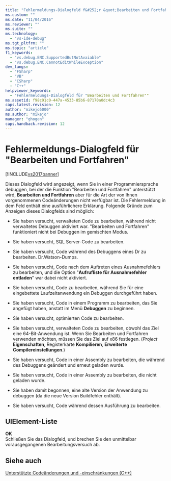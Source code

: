 ```yaml
---
title: "Fehlermeldungs-Dialogfeld f&#252;r &quot;Bearbeiten und Fortfahren&quot; | Microsoft Docs"
ms.custom: ""
ms.date: "11/04/2016"
ms.reviewer: ""
ms.suite: ""
ms.technology: 
  - "vs-ide-debug"
ms.tgt_pltfrm: ""
ms.topic: "article"
f1_keywords: 
  - "vs.debug.ENC.SupportedButNotAvaiable"
  - "vs.debug.ENC.CannotEditWhileException"
dev_langs: 
  - "FSharp"
  - "VB"
  - "CSharp"
  - "C++"
helpviewer_keywords: 
  - "Fehlermeldungs-Dialogfeld für "Bearbeiten und Fortfahren""
ms.assetid: f98c91c0-447a-4533-85b6-87170a0dc4c3
caps.latest.revision: 12
author: "mikejo5000"
ms.author: "mikejo"
manager: "ghogen"
caps.handback.revision: 12
---
```

# Fehlermeldungs-Dialogfeld f&#252;r &quot;Bearbeiten und Fortfahren&quot;
[!INCLUDE[vs2017banner](../code-quality/includes/vs2017banner.md)]

Dieses Dialogfeld wird angezeigt, wenn Sie in einer Programmiersprache debuggen, bei der die Funktion "Bearbeiten und Fortfahren" unterstützt wird, **Bearbeiten und Fortfahren** aber für die Art der von Ihnen vorgenommenen Codeänderungen nicht verfügbar ist.  Die Fehlermeldung in dem Feld enthält eine ausführlichere Erklärung.  Folgende Gründe zum Anzeigen dieses Dialogfelds sind möglich:  
  
-   Sie haben versucht, verwalteten Code zu bearbeiten, während nicht verwaltetes Debuggen aktiviert war.  "Bearbeiten und Fortfahren" funktioniert nicht bei Debuggen im gemischten Modus.  
  
-   Sie haben versucht, SQL Server\-Code zu bearbeiten.  
  
-   Sie haben versucht, Code während des Debuggens eines Dr zu bearbeiten.  Dr.Watson\-Dumps.  
  
-   Sie haben versucht, Code nach dem Auftreten eines Ausnahmefehlers zu bearbeiten, und die Option "**Aufrufliste für Ausnahmefehler entladen**" war dabei nicht aktiviert.  
  
-   Sie haben versucht, Code zu bearbeiten, während Sie für eine eingebettete Laufzeitanwendung ein Debuggen durchgeführt haben.  
  
-   Sie haben versucht, Code in einem Programm zu bearbeiten, das Sie angefügt haben, anstatt im Menü **Debuggen** zu beginnen.  
  
-   Sie haben versucht, optimierten Code zu bearbeiten.  
  
-   Sie haben versucht, verwalteten Code zu bearbeiten, obwohl das Ziel eine 64\-Bit\-Anwendung ist.  Wenn Sie Bearbeiten und Fortfahren verwenden möchten, müssen Sie das Ziel auf x86 festlegen. \(*Project* **Eigenschaften**, Registerkarte **Kompilieren**, **Erweiterte Compilereinstellungen**.\)  
  
-   Sie haben versucht, Code in einer Assembly zu bearbeiten, die während des Debuggens geändert und erneut geladen wurde.  
  
-   Sie haben versucht, Code in einer Assembly zu bearbeiten, die nicht geladen wurde.  
  
-   Sie haben damit begonnen, eine alte Version der Anwendung zu debuggen \(da die neue Version Buildfehler enthält\).  
  
-   Sie haben versucht, Code während dessen Ausführung zu bearbeiten.  
  
## UIElement-Liste  
 **OK**  
 Schließen Sie das Dialogfeld, und brechen Sie den unmittelbar vorausgegangenen Bearbeitungsversuch ab.  
  
## Siehe auch  
 [Unterstützte Codeänderungen und \-einschränkungen \(C\+\+\)](../debugger/supported-code-changes-cpp.md)